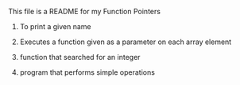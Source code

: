 This file is a README for my Function Pointers

1. To print a given name

2. Executes a function given as a parameter on each array element

3. function that searched for an integer

4. program that performs simple operations